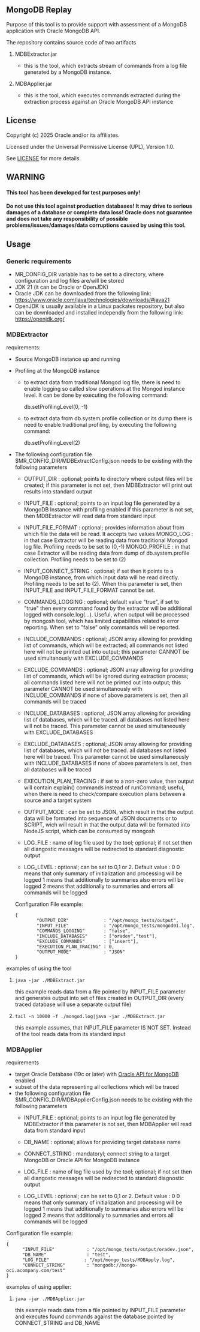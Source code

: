 ## MongoDB Replay

Purpose of this tool is to provide support with assessment of a MongoDB application with Oracle MongoDB API.

The repository contains source code of two artifacts
1. MDBExtractor.jar
   - this is the tool, which extracts stream of commands from a log file generated by a MongoDB instance.

2. MDBApplier.jar
   - this is the tool, which executes commands extracted during the extraction process against an Oracle MongoDB API instance

## License

Copyright (c) 2025 Oracle and/or its affiliates.

Licensed under the Universal Permissive License (UPL), Version 1.0.

See [LICENSE](https://github.com/oracle-devrel/technology-engineering/blob/main/LICENSE) for more details.

## WARNING
#### This tool has been developed for test purposes only!
#### Do not use this tool against production databases! It may drive to serious damages of a database or complete data loss! Oracle does not guarantee and does not take any responsibility of possible problems/issues/damages/data corruptions caused by using this tool.


## Usage
### Generic requirements
   - MR_CONFIG_DIR variable has to be set to a directory, where configuration and log files are/will be stored
   - JDK 21 (it can be Oracle or OpenJDK)
   - Oracle JDK can be downloaded from the following link: https://www.oracle.com/java/technologies/downloads/#java21
   - OpenJDK is usually available in a Linux packates repository, but also can be downloaded and installed independly from the following link: https://openjdk.org/

### MDBExtractor
  requirements:
  - Source MongoDB instance up and running
  - Profiling at the MongoDB instance 
     - to extract data from traditional Mongod log file, there is need to enable logging so called slow operations at the Mongod instance level. It can be done by executing the following command:
     
     	db.setProfilingLevel(0, -1)
      - to extract data from db.system.profile collection or its dump there is need to enable traditional profiling, by executing the following command:
      
        db.setProfilingLevel(2)
        
  - The following configuration file $MR_CONFIG_DIR/MDBExtractConfig.json needs to be existing with the following parameters

    - OUTPUT_DIR             : optional; points to directory where output files will be created;
      		               if this parameter is not set, then MDBExtractor will print out results into standard output

    - INPUT_FILE             : optional; points to an input log file generated by a MongoDB Instance with profiling enabled
                               if this parameter is not set, then MDBExtractor will read data from standard input

    - INPUT_FILE_FORMAT	   : optional; provides information about from which file the data will be read. It accepts two values
    				MONGO_LOG : in that case Extractor will be reading data from traditional Mongod log file. Profiling needs to be set to (0,-1)
    				MONGO_PROFILE : in that case Extractor will be reading data from dump of db.system.profile collection. Profiling needs to be set to (2)

    - INPUT_CONNECT_STRING   : optional; if set then it points to a MongoDB instance, from which input data will be read directly. Profiling needs to be set to (2). When this parameter is set, then INPUT_FILE and INPUT_FILE_FORMAT cannot be set.

    - COMMANDS_LOGGING       : optional; default value "true", if set to "true" then every command found by the extractor will be 
                               additional logged with console.log(...). Useful, when output will be processed by mongosh tool, which
                               has limited capabilities related to error reporting. When set to "false" only commands will be reported.

    - INCLUDE_COMMANDS       : optional; JSON array allowing for providing list of commands, which will be extracted;
                               all commands not listed here will not be printed out into output; this parameter CANNOT be used
                               simultanously with EXCLUDE_COMMANDS

    - EXCLUDE_COMMANDS       : optional; JSON array allowing for providing list of commands, which will be ignored during extraction process;
                               all commands listed here will not be printed out into output; this parameter CANNOT be used
                               simultanously with INCLUDE_COMMANDS
    if none of above parameters is set, then all commands will be traced

    - INCLUDE_DATABASES      : optional; JSON array allowing for providing list of databases, which will be traced.
                               all databases not listed here will not be traced. 
                               This parameter cannot be used simultaneously with EXCLUDE_DATABASES

    - EXCLUDE_DATABASES      : optional; JSON array allowing for providing list of databases, which will not be traced.
                               all databases not listed here will be traced. 
                               This parameter cannot be used simultaneously with INCLUDE_DATABASES
    if none of above parameters is set, then all databases will be traced

    - EXECUTION_PLAN_TRACING : if set to a non-zero value, then output will contain explain() commands instead of runCommand;
                               useful, when there is need to check/compare execution plans between a source and a target system

    - OUTPUT_MODE            : can be set to JSON, which result in that the output data will be formated into sequence of JSON documents
                               or to SCRIPT, wich will result in that the output data will be formated into NodeJS script, which can be 
                               consumed by mongosh
    - LOG_FILE               : name of log file used by the tool; optional; if not set then all diangostic messages will be redirected to
                               standard diagnostic output

    - LOG_LEVEL              : optional; can be set to 0,1 or 2. Default value : 0
                               0 means that only summary of initialization and processing will be logged
                               1 means that additionally to summaries also errors will be logged
                               2 means that additionally to summaries and errors all commands will be logged

    Configuration File example:
	```
	{
        	"OUTPUT_DIR"             : "/opt/mongo_tests/output",
        	"INPUT_FILE"             : "/opt/mongo_tests/mongod01.log",
         	"COMMANDS_LOGGING"       : "false",
        	"INCLUDE_DATABASES"      : ["oradev","test"],
        	"EXCLUDE_COMMANDS"       : ["insert"],
        	"EXECUTION_PLAN_TRACING" : 0,
        	"OUTPUT_MODE"            : "JSON"
	} 
   examples of using the tool
   1. ```
      java -jar ./MDBExtract.jar	    
      ```	
      this example reads data from a file pointed by INPUT_FILE parameter and generates output into set of files created in 
      OUTPUT_DIR (every traced database will use a separate output file)

   2. ```
      tail -n 10000 -f ./mongod.log|java -jar ./MDBExtract.jar
      ```
      this example assumes, that INPUT_FILE parameter IS NOT SET. Instead of the tool reads data from its standard input

### MDBApplier
  requirements
  - target Oracle Database (19c or later) with [Oracle API for MongoDB](https://docs.oracle.com/en/database/oracle/mongodb-api/mgapi/overview-oracle-database-api-mongodb.html#GUID-1CF44843-6294-45F0-8065-B9E8034D6CB1) enabled
  - subset of the data representing all collections which will be traced
  - the following configuration file $MR_CONFIG_DIR/MDBApplierConfig.json needs to be existing with the following parameters
    - INPUT_FILE     : optional; points to an input log file generated by MDBExtractor
                       if this parameter is not set, then MDBApplier will read data from standard input
    - DB_NAME        : optional; allows for providing target database name 
    - CONNECT_STRING : mandatoryl; connect string to a target MongoDB or Oracle API for MongoDB instance 
    - LOG_FILE       : name of log file used by the tool; optional; if not set then all diangostic messages will be redirected to
                       standard diagnostic output

    - LOG_LEVEL              : optional; can be set to 0,1 or 2. Default value : 0
                               0 means that only summary of initialization and processing will be logged
                               1 means that additionally to summaries also errors will be logged
                               2 means that additionally to summaries and errors all commands will be logged
    	
   Configuration file example:
   ```
   {
         "INPUT_FILE"            : "/opt/mongo_tests/output/oradev.json",
         "DB_NAME"               : "test",
         "LOG_FILE"             : "/opt/mongo_tests/MDBApply.log",
         "CONNECT_STRING"        : "mongodb://mongo-oci.acompany.com/test"
   }
   ```
examples of using applier:
1. ```
   java -jar ./MDBApplier.jar
   ```
   this example reads data from a file pointed by INPUT_FILE parameter and executes found commands against the database pointed by 
   CONNECT_STRING and DB_NAME


    
